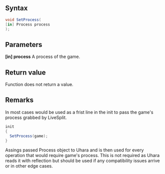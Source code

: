 ## Syntax
```c#
void SetProcess(
[in] Process process
);
```

## Parameters
**[in] process**
A process of the game.

## Return value
Function does not return a value.

## Remarks
In most cases would be used as a frist line in the init to pass the game's process grabbed by LiveSplit.
```c#
init
{
  SetProcess(game);
}
```
Assings passed Process object to Uhara and is then used for every operation that would require game's process.
This is not required as Uhara reads it with reflection but should be used if any compatibility issues arrive or in other edge cases.
